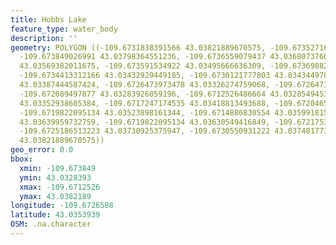 ```yaml
---
title: Hobbs Lake
feature_type: water_body
description: ''
geometry: POLYGON ((-109.6731838391566 43.03821889670575, -109.6735271619092 43.03821889670575,
  -109.673849026991 43.03798364551236, -109.6736559079437 43.03680737601638, -109.6735700772511
  43.03569382011675, -109.673591534922 43.03495666636309, -109.6736988232856 43.03456455969526,
  -109.6734413312166 43.03432929449185, -109.6730121777803 43.03434497886659, -109.6726688550277
  43.03387444587424, -109.6726473973478 43.03326274759068, -109.6726473973478 43.03301179268514,
  -109.672089497877 43.03283926059196, -109.6712526486664 43.03285494534751, -109.67133847935
  43.03352938605384, -109.6717247174535 43.03418813493688, -109.6720465825352 43.03470571838437,
  -109.6719822095134 43.03523898161344, -109.6714886830554 43.03599181592967, -109.6716603444318
  43.03639959732759, -109.6719822095134 43.03630549416849, -109.6721753285607 43.03647801651683,
  -109.6725186513223 43.03730925375947, -109.6730550931222 43.03748177328576, -109.6731838391566
  43.03821889670575))
geo_error: 0.0
bbox:
  xmin: -109.673849
  ymin: 43.0328393
  xmax: -109.6712526
  ymax: 43.0382189
longitude: -109.6726508
latitude: 43.0353939
OSM: .na.character
---
```


